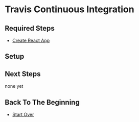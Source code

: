 # Travis Continuous Integration

## Required Steps

- [Create React App](/web/create-react-app.md)

## Setup



## Next Steps

none yet

## Back To The Beginning

- [Start Over](/README.md)

